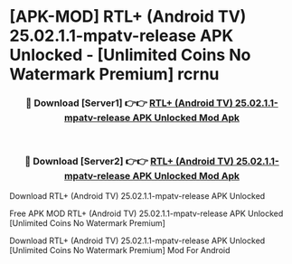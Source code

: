 # [APK-MOD] RTL+ (Android TV) 25.02.1.1-mpatv-release APK Unlocked - [Unlimited Coins No Watermark Premium] rcrnu



<div align="center">
<h3>🔴 Download [Server1] 👉👉 <a href="https://momento.my/?title=RTL+_(Android_TV)_25.02.1.1-mpatv-release_APK_Unlocked">RTL+ (Android TV) 25.02.1.1-mpatv-release APK Unlocked Mod Apk</a></h3><br>

<h3>🔴 Download [Server2] 👉👉 <a href="https://momento.my/?title=RTL+_(Android_TV)_25.02.1.1-mpatv-release_APK_Unlocked">RTL+ (Android TV) 25.02.1.1-mpatv-release APK Unlocked Mod Apk</a></h3>
</div>



Download RTL+ (Android TV) 25.02.1.1-mpatv-release APK Unlocked 

Free APK MOD RTL+ (Android TV) 25.02.1.1-mpatv-release APK Unlocked [Unlimited Coins No Watermark Premium]

Download RTL+ (Android TV) 25.02.1.1-mpatv-release APK Unlocked [Unlimited Coins No Watermark Premium] Mod For Android
